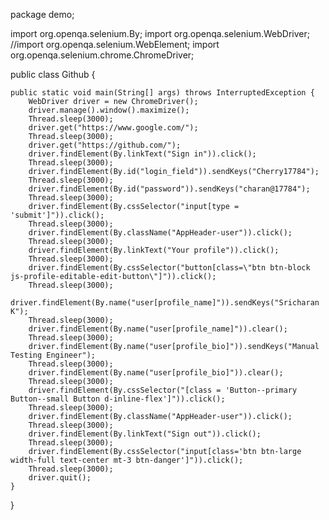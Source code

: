 package demo;

import org.openqa.selenium.By;
import org.openqa.selenium.WebDriver;
//import org.openqa.selenium.WebElement;
import org.openqa.selenium.chrome.ChromeDriver;

public class Github {

	public static void main(String[] args) throws InterruptedException {
		WebDriver driver = new ChromeDriver();
		driver.manage().window().maximize();
		Thread.sleep(3000);
		driver.get("https://www.google.com/");
		Thread.sleep(3000);
		driver.get("https://github.com/");
		driver.findElement(By.linkText("Sign in")).click();		
		Thread.sleep(3000);
		driver.findElement(By.id("login_field")).sendKeys("Cherry17784");
		Thread.sleep(3000);
		driver.findElement(By.id("password")).sendKeys("charan@17784");
		Thread.sleep(3000);
		driver.findElement(By.cssSelector("input[type = 'submit']")).click();
		Thread.sleep(3000);
		driver.findElement(By.className("AppHeader-user")).click();
		Thread.sleep(3000);
		driver.findElement(By.linkText("Your profile")).click();
		Thread.sleep(3000);
		driver.findElement(By.cssSelector("button[class=\"btn btn-block js-profile-editable-edit-button\"]")).click();
		Thread.sleep(3000);
		driver.findElement(By.name("user[profile_name]")).sendKeys("Sricharan K");
		Thread.sleep(3000);
		driver.findElement(By.name("user[profile_name]")).clear();
		Thread.sleep(3000);
		driver.findElement(By.name("user[profile_bio]")).sendKeys("Manual Testing Engineer");
		Thread.sleep(3000);
		driver.findElement(By.name("user[profile_bio]")).clear();
		Thread.sleep(3000);
		driver.findElement(By.cssSelector("[class = 'Button--primary Button--small Button d-inline-flex']")).click();
		Thread.sleep(3000);
		driver.findElement(By.className("AppHeader-user")).click();
		Thread.sleep(3000);
		driver.findElement(By.linkText("Sign out")).click();
		Thread.sleep(3000);
		driver.findElement(By.cssSelector("input[class='btn btn-large width-full text-center mt-3 btn-danger']")).click();
		Thread.sleep(3000);
		driver.quit();
	}

}
